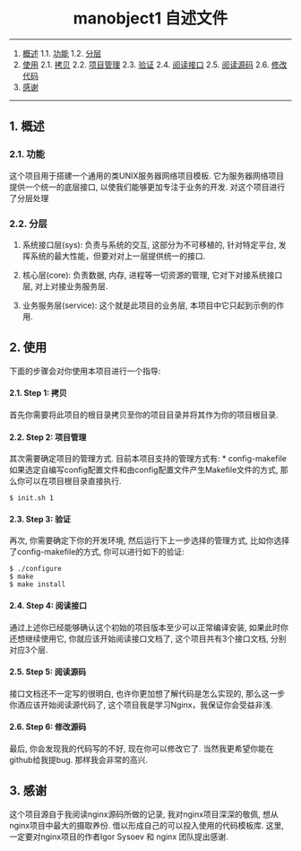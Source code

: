 <h1 align="center">manobject1 自述文件</h1>

- - -
1. [概述](#概述) 
1.1.	[功能](#功能) 
1.2.	[分层](#分层) 
2. [使用](#使用) 
2.1.	[拷贝](#拷贝) 
2.2.	[项目管理](#项目管理) 
2.3.	[验证](#验证) 
2.4.	[阅读接口](#阅读接口) 
2.5.	[阅读源码](#阅读源码) 
2.6.	[修改代码](#修改代码) 
3. [感谢](#感谢) 

- - -

<a name="概述"></a>

## 1\. 概述

<a name="功能"></a>

### 2.1\. 功能

这个项目用于搭建一个通用的类UNIX服务器网络项目模板. 它为服务器网络项目提供一个统一的底层接口, 以使我们能够更加专注于业务的开发.
对这个项目进行了分层处理

### 2.2\. 分层
1. 系统接口层(sys): 负责与系统的交互, 这部分为不可移植的, 针对特定平台, 发挥系统的最大性能，但要对对上一层提供统一的接口.

2. 核心层(core): 负责数据, 内存, 进程等一切资源的管理, 它对下对接系统接口层, 对上对接业务服务层.

3. 业务服务层(service): 这个就是此项目的业务层, 本项目中它只起到示例的作用.


<a name="使用"></a>

## 2\. 使用

下面的步骤会对你使用本项目进行一个指导:

<a name="step1"></a>

#### 2.1\. Step 1: 拷贝

首先你需要将此项目的根目录拷贝至你的项目目录并将其作为你的项目根目录.

<a name="step2"></a>

#### 2.2\. Step 2: 项目管理

其次需要确定项目的管理方式.
	目前本项目支持的管理方式有:
	* config-makefile
	如果选定自编写config配置文件和由config配置文件产生Makefile文件的方式, 那么你可以在项目根目录直接执行.
```
$ init.sh 1
```
<a name="step3"></a>

#### 2.3\. Step 3: 验证

再次, 你需要确定下你的开发环境, 然后运行下上一步选择的管理方式, 比如你选择了config-makefile的方式, 你可以进行如下的验证:
```
$ ./configure
$ make
$ make install
```
<a name="step4"></a>
#### 2.4\. Step 4: 阅读接口

通过上述你已经能够确认这个初始的项目版本至少可以正常编译安装, 如果此时你还想继续使用它, 你就应该开始阅读接口文档了, 这个项目共有3个接口文档, 分别对应3个层. 

<a name="step5"></a>

#### 2.5\. Step 5: 阅读源码

接口文档还不一定写的很明白, 也许你更加想了解代码是怎么实现的, 那么这一步你酒应该开始阅读源代码了, 这个项目我是学习Nginx，我保证你会受益非浅.

<a name="step6"></a>

#### 2.6\. Step 6: 修改源码

最后, 你会发现我的代码写的不好, 现在你可以修改它了. 当然我更希望你能在github给我提bug. 那样我会非常的高兴.

<a name="感谢"></a>

## 3\. 感谢

这个项目源自于我阅读nginx源码所做的记录, 我对nginx项目深深的敬佩, 想从nginx项目中最大的摄取养份. 借以形成自己的可以投入使用的代码模板库. 这里, 一定要对nginx项目的作者Igor Sysoev 和 nginx 团队提出感谢.

